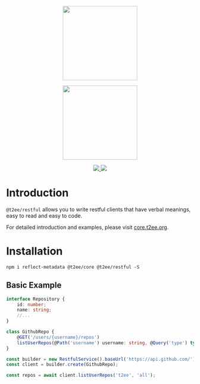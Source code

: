 <p align="center">
    <a href="http://t2ee.org">
        <img width="200" src="http://t2ee.org/img/logos/t2ee.png">
    </a>
</p>
<p align="center">
    <a href="http://restful.t2ee.org">
        <img width="200" src="http://t2ee.org/img/logos/restful.png">
    </a>
</p>

<p align="center">
    <a href="https://travis-ci.org/t2ee/restful">
        <img src="https://img.shields.io/travis/t2ee/restful/master.svg?style=flat-square">
    </a>
    <a href="https://coveralls.io/r/t2ee/restful?branch=master">
        <img src="https://img.shields.io/coveralls/t2ee/restful/master.svg?style=flat-square">
    </a>
</p>

# Introduction

`@t2ee/restful` allows you to write restful clients that have verbal meanings, easy to read and easy to code.

For detailed introduction and examples, please visit [core.t2ee.org](http://core.t2ee.org).

# Installation

`npm i reflect-metadata @t2ee/core @t2ee/restful -S`

## Basic Example

```typescript
interface Repository {
    id: number;
    name: string;
    //...
}

class GithubRepo {
    @GET('/users/{username}/repos')
    listUserRepos(@Path('username') username: string, @Query('type') type): Promise<Repository[]> {return null}
}

const builder = new RestfulService().baseUrl('https://api.github.com/');
const client = builder.create(GithubRepo);

const repos = await client.listUserRepos('t2ee', 'all');

```
